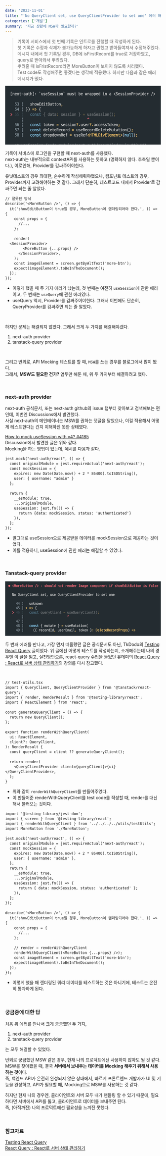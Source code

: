 ```yaml
---
date: '2023-11-01'
title: "'No QueryClient set, use QueryClientProvider to set one' 에러 해결하기"
categories: ['개발']
summary: '지금 상황에 MSW가 필요할까?'
---
```


> 기록이 서비스에서 첫 번째 기록은 인트로를 진행할 때 작성하게 된다.  
> 첫 기록은 수정과 삭제가 불가능하게 하자고 권했고 받아들여져서 수정해주었다.  
> 메시지 내에서 첫 기록일 경우, DB에 isFirstRecord를 true로 저장하였고, query로 받아와서 뿌려줬다.  
> 뿌려줄 때 isFristRecord라면 MoreButton이 보이지 않도록 처리했다.  
> Test code도 작성해주면 좋겠다는 생각에 적용했다. 하지만 다음과 같은 에러 메시지가 떴다.

![다음과 같은 에러가 떴다.](./useSession-error.png)

기록이 서비스에 로그인을 구현할 때 next-auth를 사용했다.  
next-auth는 내부적으로 contextAPI를 사용하는 듯하고 (명확하지 않다. 추측일 뿐이다.), 이로인해, Provider를 감싸주어야한다.

유닛테스트의 경우 최대한, 순수하게 작성해줘야했으나, 컴포넌트 테스트의 경우, Provider까지 고려해야하는 것 같다.
그래서 단순히, 테스트코드 내에서 Provider로 감싸주면 되는 줄 알았다.

```TSX
// 잘못된 방식
describe('<MoreButton />', () => {
  it('showEditButton이 true일 경우, MoreButton이 렌더링되어야 한다.', () => {
    const props = {
      //...
    };

    render(
  <SessionProvider>
        <MoreButton {...props} />
      </SessionProvider>,
    );
    const imageElement = screen.getByAltText('more-btn');
    expect(imageElement).toBeInTheDocument();
  });
});
```

- 이렇게 했을 때 두 가지 에러가 났는데, 첫 번째는 여전히 `useSession`에 관한 에러이고, 두 번째는 `useQuery`에 관한 에러였다.
- useQuery 역시, Provider를 감싸주어야한다. 그래서 이번에도 단순히, QueryProvider를 감싸주면 되는 줄 알았다.

<br>

하지만 문제는 해결되지 않았다. 그래서 크게 두 가지를 해결해야겠다.

1. next-auth provider
2. tanstack-query provider

<br>

그리고 번외로, API Mocking 테스트를 할 때, `MSW`를 쓰는 경우를 블로그에서 많이 봤다.  
그래서, **MSW도 필요한 건가?** 염두만 해둔 채, 위 두 가지부터 해결하려고 했다.

<br>

### next-auth provider

next-auth 공식문서, 또는 next-auth github의 issue 탭부터 찾아보고 검색해보는 편인데, 이번엔 Discussions에서 발견했다.  
사실 next-auth의 메인테이너는 MSW를 권하는 댓글을 달았으나, 이걸 적용해서 어떻게 테스트한다는 건지 이해하진 못한 상태였다.

[How to mock useSession with v4? #4185](https://github.com/nextauthjs/next-auth/discussions/4185)  
Discussion에서 발견한 글은 위와 같다.  
Mocking을 하는 방법이 었는데, 예시를 다음과 같다.

```TSX
jest.mock("next-auth/react", () => {
  const originalModule = jest.requireActual('next-auth/react');
  const mockSession = {
    expires: new Date(Date.now() + 2 * 86400).toISOString(),
    user: { username: "admin" }
  };

  return {
    __esModule: true,
    ...originalModule,
    useSession: jest.fn(() => {
      return {data: mockSession, status: 'authenticated'}
    }),
  };
});
```

- 말그대로 useSession으로 제공받을 데이터를 mockSession으로 제공하는 것이었다.
- 이를 적용하니, useSession에 관한 에러는 해결할 수 있었다.

<br>

### Tanstack-query provider

![useSession Mocking 후 위 에러를 만났다.](./tanstack-query-error.png)

두 번째 에러를 만나고, 가장 먼저 떠올랐던 글은 공식문서도 아닌, TkDodo의 [Testing React Query](https://tkdodo.eu/blog/testing-react-query) 글이었다.
위 글에선 어떻게 테스트를 작성하는지, 소개해주는데 나의 경우엔 이 글을 읽고, 실천방안으론, react-query 수업을 들었던 유데미의 [React Query : React로 서버 상태 관리하기](https://www.udemy.com/course/react-query-react/)의 강의를 다시 참고했다.

<br>

```TSX
// test-utils.tsx
import { QueryClient, QueryClientProvider } from '@tanstack/react-query';
import { render, RenderResult } from '@testing-library/react';
import { ReactElement } from 'react';

const generateQueryClient = () => {
  return new QueryClient();
};

export function renderWithQueryClient(
  ui: ReactElement,
  client?: QueryClient,
): RenderResult {
  const queryClient = client ?? generateQueryClient();

  return render(
    <QueryClientProvider client={queryClient}>{ui}</QueryClientProvider>,
  );
}
```

- 위와 같이 `renderWithQueryClient`를 만들어주었다.
- 이 만들어준 renderWithQueryClient를 test code를 작성할 때, render를 대신해서 불러오는 것이다.

```TSX
import '@testing-library/jest-dom';
import { screen } from '@testing-library/react';
import { renderWithQueryClient } from '../../../../utils/testUtils';
import MoreButton from './MoreButton';

jest.mock('next-auth/react', () => {
  const originalModule = jest.requireActual('next-auth/react');
  const mockSession = {
    expires: new Date(Date.now() + 2 * 86400).toISOString(),
    user: { username: 'admin' },
  };
  return {
    __esModule: true,
    ...originalModule,
    useSession: jest.fn(() => {
      return { data: mockSession, status: 'authenticated' };
    }),
  };
});

describe('<MoreButton />', () => {
  it('showEditButton이 true일 경우, MoreButton이 렌더링되어야 한다.', () => {
    const props = {
      //...
    };

    // render → renderWithQueryClient
    renderWithQueryClient(<MoreButton {...props} />);
    const imageElement = screen.getByAltText('more-btn');
    expect(imageElement).toBeInTheDocument();
  });
});
```

- 이렇게 했을 때 렌더링된 쿼리 데이터를 테스트하는 것은 아니기에, 테스트는 온전히 통과하게 된다.

<br>

### 궁금증에 대한 답

처음 위 에러를 만나서 크게 궁금했던 두 가지,

1. next-auth provider
2. tanstack-query provider

는 모두 해결할 수 있었다.

번외로 궁금했던 MSW 같은 경우, 현재 나의 프로덕트에선 사용하지 않아도 될 것 같다.  
MSW를 찾아봤을 때, 결국 **서버에서 보내주는 데이터를 Mocking 해주기 위해서 사용하는 것**이다.  
즉, 백엔드 API가 온전히 완성되지 않은 상태에서, 빠르게 프론트엔드 개발자가 UI 및 기능을 완성하고, API가 필요할 때, Mocking으로 MSW를 사용하는 것 같다.

하지만 현재 나의 경우엔, 클라이언트와 서버 모두 내가 핸들링 할 수 있기 때문에, 필요하다면 서버에서 API를 뚫고, 클라이언트로 데이터를 보내주면 된다.  
즉, (아직까진) 나의 프로덕트에선 필요성을 느끼진 못했다.

<br>

### 참고자료

[Testing React Query](https://tkdodo.eu/blog/testing-react-query#for-components)  
[React Query : React로 서버 상태 관리하기](https://www.udemy.com/course/react-query-react/)
